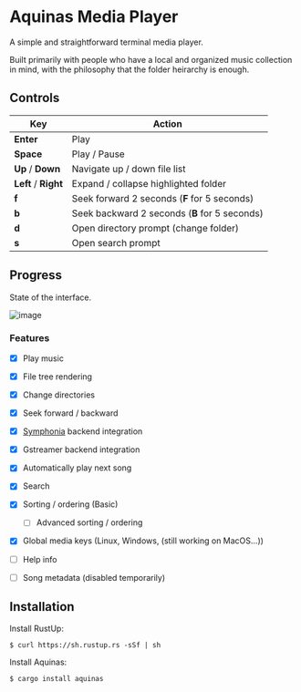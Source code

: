 # Aquinas Media Player

A simple and straightforward terminal media player.

Built primarily with people who have a local and organized music collection in mind, with the philosophy that the folder heirarchy is enough.

## Controls

| **Key** | **Action** |
| --- | ------ |
| **Enter** | Play |
| **Space** | Play / Pause |
| **Up** / **Down** | Navigate up / down file list |
| **Left** / **Right** | Expand / collapse highlighted folder |
| **f** | Seek forward 2 seconds (**F** for 5 seconds) |
| **b** | Seek backward 2 seconds (**B** for 5 seconds) |
| **d** | Open directory prompt (change folder) |
| **s** | Open search prompt |

## Progress

State of the interface.

![image](https://user-images.githubusercontent.com/779390/146649058-0ae0e0bd-536b-4625-8884-0b84d4ff1d39.png)

### Features
- [x] Play music
- [x] File tree rendering
- [x] Change directories
- [x] Seek forward / backward
- [x] [Symphonia](https://github.com/pdeljanov/Symphonia) backend integration
- [x] Gstreamer backend integration
- [x] Automatically play next song
- [x] Search
- [x] Sorting / ordering (Basic)
  - [ ] Advanced sorting / ordering
- [x] Global media keys (Linux, Windows, (still working on MacOS...))
- [ ] Help info
- [ ] Song metadata (disabled temporarily)



Installation
------------

Install RustUp:

    $ curl https://sh.rustup.rs -sSf | sh

Install Aquinas:

    $ cargo install aquinas
